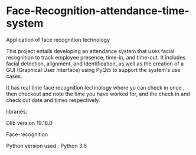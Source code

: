 # Face-Recognition-attendance-time-system
Application of face recognition technology

This project entails developing an attendance system that uses facial recognition to track employee presence, time-in, and time-out. It includes facial detection, alignment, and identification, as well as the creation of a GUI (Graphical User Interface) using PyQt5 to support the system's use cases. 


It has real time face recognition technology where yo can check in once , then checkout and note the time you have worked for, and the check in and check out date and times respectively.



libraries:

Dlib version 19.18.0

Face-recognition


Python version used : Python 3.6
